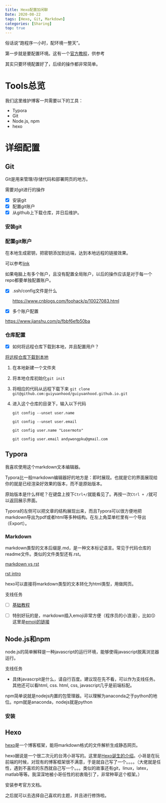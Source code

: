 ```yaml
---
title: Hexo配置加闲聊
Date: 2020-08-22
tags: [Hexo, Git, Markdown]
categories: [Sharing]
top: true
---
```




俗话说“跑程序一小时，配环境一整天”。

第一步就是要配置环境。这有一个[官方教程](https://hexo.io/zh-cn/docs/)，供参考

其实只要环境配置好了，后续的操作都非常简单。

# Tools总览

我们这里维护博客一共需要以下的工具：

- Typora
- Git
- Node.js, npm
- hexo



# 详细配置

## Git

Git是用来管理/存储代码和部署网页的地方。

需要对git进行的操作

- [x] 安装git
- [x] 配置git账户
- [x] 从github上下载仓库，并日后维护。

### 安装git

### 配置git账户

在本地生成密钥，把密钥添加到远端，达到本地远程的链接效果。

可以参考[link](https://www.jianshu.com/p/25587e049d54)

如果电脑上有多个账户，且没有配置全局账户，以后的操作应该是对于每一个repo都要单独配置账户。

- [x] .ssh/config文件是什么

  https://www.cnblogs.com/foohack/p/10027083.html

- [x] 多个账户配置

https://www.jianshu.com/p/fbbf6efb50ba



### 仓库配置

- [x] 如何将远程仓库下载到本地，并且配置用户？

[将远程仓库下载到本地](https://www.cnblogs.com/yshang/p/11230209.html)

1. 在本地新建一个文件夹
2. 将本地仓库初始化`git init`

3. 将相应的代码从远程下载下来 `git clone git@github.com:guiyuanhood/guiyuanhood.github.io.git`

4. 进入这个仓库的目录下，输入以下代码

   `git config --unset user.name`

   `git config --unset user.email`

   `git config user.name "Losermoto"`

   `git config user.email andywongpku@gmail.com`

   

## Typora

我喜欢使用这个markdown文本编辑器。

Typora比一般markdown编辑器好的地方是：即时展现。也就是它的界面展现给你的就是已经渲染好效果的版本，而不是原始版本。

原始版本是什么样呢？在键盘上按下`Ctrl+/`就能看见了。再按一次`Ctrl + /`就可以返回展示界面。	

Typora的左侧可以把文章的结构展现出来，而且Typora可以很方便地把markdown导出为pdf或者html等多种结构。在左上角菜单栏里有一个导出（Export）。

### Markdown

markdown类型的文本后缀是.md，是一种文本标记语言。常见于代码仓库的readme文件。类似的文件类型还有.rst。

[markdown vs rst](https://www.cnblogs.com/youxin/p/3597229.html)

[rst intro](https://www.jianshu.com/p/1885d5570b37)

hexo可以直接将markdown类型的文本转化为html类型，用做网页。



支线任务

- [ ] [基础教程](https://www.jianshu.com/p/335db5716248)
- [ ] 特别好玩的是，markdown插入emoji非常方便（程序员的小浪漫），比如:kissing: 这里是[emoji的链接](https://www.webfx.com/tools/emoji-cheat-sheet/)



## Node.js和npm

node.js的简单解释是一种javascript的运行环境，能够使得javascript脱离浏览器运行。

支线任务

- 具体javascrpit是什么，请自行百度。建议现在先不看，可以作为支线任务。其他还可以看html, css. html, css, javascript几乎是前端标配。

npm简单说就是nodejs内置的包管理器。可以理解为anaconda之于python的地位。npm就是anaconda，nodejs就是python

### 安装

## Hexo

[hexo](https://hexo.io/zh-cn/docs/)是一个博客框架，能将markdown格式的文件解析生成静态网页。

hexo据说是一个很二次元的台湾小哥写的。这里是[Hexo诞生的介绍](https://zespia.tw/blog/2012/10/11/hexo-debut/)。小哥是在玩前端的时候，对现有的博客框架很不满意，于是就自己写了一个。。。。（大佬就是任性，遇到不喜欢的东西就自己写一个。。。类似的故事还有git，linux，latex，matlab等等。我深深地被小哥任性的初衷吸引了，非常种草这个框架。）



安装参考官方文档。

之后就可以去选择自己喜欢的主题，并且进行修饰啦。